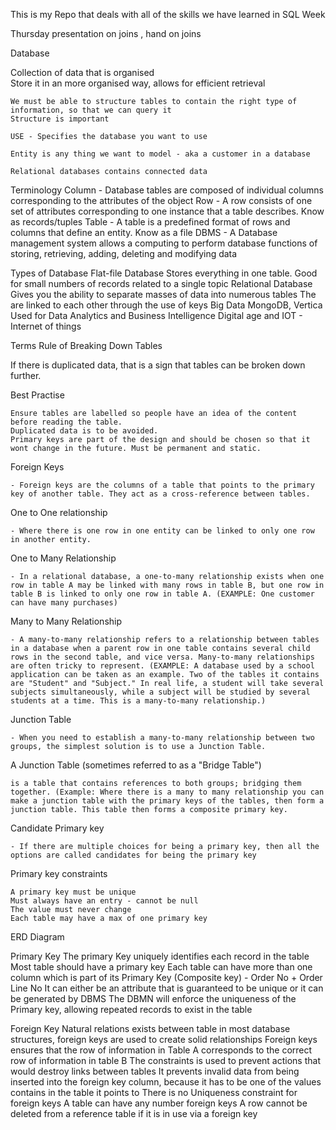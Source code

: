This is my Repo that deals with all of the skills we have learned in SQL Week 

Thursday presentation on joins , hand on joins 

Database 
	
  Collection of data that is organised  
	Store it in an more organised way, allows for efficient retrieval 

	We must be able to structure tables to contain the right type of information, so that we can query it 
	Structure is important 

	USE - Specifies the database you want to use

	Entity is any thing we want to model - aka a customer in a database 

	Relational databases contains connected data
	
Terminology
	Column - Database tables are composed of individual columns corresponding to the attributes of the object 
	Row - A row consists of one set of attributes corresponding to one instance that a table describes. Know as records/tuples
	Table - A table is a predefined format of rows and columns that define an entity. Know as a file 
	DBMS - A Database management system allows a computing to perform database functions of storing, retrieving, adding, deleting     and modifying data
	
Types of Database
	Flat-file Database
		Stores everything in one table. Good for small numbers of records related to a single topic 
	Relational Database
		Gives you the ability to separate masses of data into numerous tables
		The are linked to each other through the use of keys
	Big Data
		MongoDB, Vertica
		Used for Data Analytics and Business Intelligence
		Digital age and IOT - Internet of things 

Terms
Rule of Breaking Down Tables

If there is duplicated data, that is a sign that tables can be broken down further.

Best Practise

	Ensure tables are labelled so people have an idea of the content before reading the table.
	Duplicated data is to be avoided.
	Primary keys are part of the design and should be chosen so that it wont change in the future. Must be permanent and static.
	
Foreign Keys 

	- Foreign keys are the columns of a table that points to the primary key of another table. They act as a cross-reference between tables.
	
One to One relationship 

	- Where there is one row in one entity can be linked to only one row in another entity.
	
One to Many Relationship 

	- In a relational database, a one-to-many relationship exists when one row in table A may be linked with many rows in table B, but one row in table B is linked to only one row in table A. (EXAMPLE: One customer can have many purchases)
	
Many to Many Relationship 

	- A many-to-many relationship refers to a relationship between tables in a database when a parent row in one table contains several child rows in the second table, and vice versa. Many-to-many relationships are often tricky to represent. (EXAMPLE: A database used by a school application can be taken as an example. Two of the tables it contains are "Student" and "Subject." In real life, a student will take several subjects simultaneously, while a subject will be studied by several students at a time. This is a many-to-many relationship.)
	
Junction Table 

	- When you need to establish a many-to-many relationship between two groups, the simplest solution is to use a Junction Table.

A Junction Table (sometimes referred to as a "Bridge Table") 

	is a table that contains references to both groups; bridging them together. (Example: Where there is a many to many relationship you can make a junction table with the primary keys of the tables, then form a junction table. This table then forms a composite primary key.
	
Candidate Primary key 

	- If there are multiple choices for being a primary key, then all the options are called candidates for being the primary key

Primary key constraints

	A primary key must be unique 
	Must always have an entry - cannot be null 
	The value must never change 
	Each table may have a max of one primary key 


ERD Diagram 

Primary Key
	The primary Key uniquely identifies each record in the table
	Most table should have a primary key
	Each table can have more than one column which is part of its Primary Key (Composite key) 
		- Order No + Order Line No 
	It can either be an attribute that is guaranteed to be unique or it can be generated by DBMS
	The DBMN will enforce the uniqueness of the Primary key, allowing repeated records to exist in the table


Foreign Key 
	Natural relations exists between table in most database structures, foreign keys are used to create solid relationships 
	Foreign keys ensures that the row of information in Table A corresponds to the correct row of information in table B
	The constraints is used to prevent actions that would destroy links between tables
	It prevents invalid data from being inserted into the foreign key column, because it has to be one of the values contains in the table it points to
	There is no Uniqueness constraint for foreign keys
	A table can have any number foreign keys
	A row cannot be deleted from a reference table if it is in use via a foreign key 
